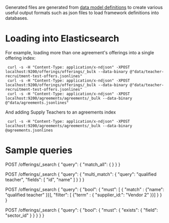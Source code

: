 

Generated files are generated from 
[data model definitions](../model)
to create various useful output formats
such as json files to load framework definitions
into databases.

# Loading into Elasticsearch

For example, loading more than one agreement's offerings into a single offering index:
```shell
 curl -s -H "Content-Type: application/x-ndjson" -XPOST localhost:9200/offerings/offerings/_bulk --data-binary @"data/teacher-recruitment-test-offers.jsonlines"
 curl -s -H "Content-Type: application/x-ndjson" -XPOST localhost:9200/offerings/offerings/_bulk --data-binary @"data/teacher-recruitment-test-offers.jsonlines" 
 curl -s -H "Content-Type: application/x-ndjson" -XPOST localhost:9200/agreements/agreements/_bulk --data-binary @"data/agreements.jsonlines" 
```

And adding Supply Teachers to an agreements index

```shell
 curl -s -H "Content-Type: application/x-ndjson" -XPOST localhost:9200/agreements/agreements/_bulk --data-binary @agreements.jsonlines
```

# Sample queries

POST /offerings/_search
{
  "query": {
    "match_all": {
    }
  }
}

POST /offerings/_search
{
  "query": {
    "multi_match": {
      "query": "qualified teacher",
      "fields": [ "id", "name" ] 
    }
  }
}


POST /offerings/_search
{
  "query": {
    "bool": {
      "must": [ { "match" : {"name": "qualified teacher" }}],
      "filter": [ {"term" : { "supplier_id:": "Vendor 2" }}] 
    }
  }
}

POST /offerings/_search
{
  "query": {
    "bool": {
      "must": {
        "exists": {
          "field": "sector_id"
        }
      }
    }
  }
}





